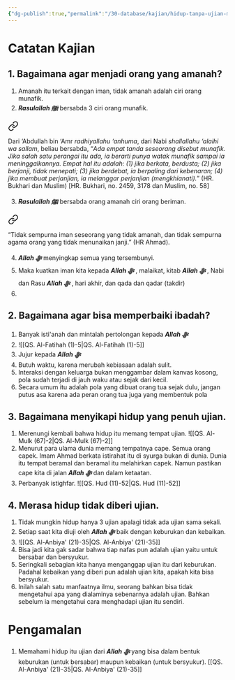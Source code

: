 ```yaml
---
{"dg-publish":true,"permalink":"/30-database/kajian/hidup-tanpa-ujian-mungkinkah/","tags":["kajian","RiyadushShalihin"]}
---
```





# Catatan Kajian
## 1.  Bagaimana agar menjadi orang yang amanah?
1. Amanah itu terkait dengan iman, tidak amanah adalah ciri orang munafik.
2. ***Rasulallah ﷺ***  bersabda 3 ciri orang munafik. 
<div class="transclusion internal-embed is-loaded"><a class="markdown-embed-link" href="/30-database/al-hadits/hadits-ciri-orang-munafik/" aria-label="Open link"><svg xmlns="http://www.w3.org/2000/svg" width="24" height="24" viewBox="0 0 24 24" fill="none" stroke="currentColor" stroke-width="2" stroke-linecap="round" stroke-linejoin="round" class="svg-icon lucide-link"><path d="M10 13a5 5 0 0 0 7.54.54l3-3a5 5 0 0 0-7.07-7.07l-1.72 1.71"></path><path d="M14 11a5 5 0 0 0-7.54-.54l-3 3a5 5 0 0 0 7.07 7.07l1.71-1.71"></path></svg></a><div class="markdown-embed">




  Dari ‘Abdullah bin ‘Amr _radhiyallahu ‘anhuma_, dari Nabi _shallallahu ‘alaihi wa sallam_, beliau bersabda, “_Ada empat tanda seseorang disebut munafik. Jika salah satu perangai itu ada, ia berarti punya watak munafik sampai ia meninggalkannya. Empat hal itu adalah: (1) jika berkata, berdusta; (2) jika berjanji, tidak menepati; (3) jika berdebat, ia berpaling dari kebenaran; (4) jika membuat perjanjian, ia melanggar perjanjian (mengkhianati)._” (HR. Bukhari dan Muslim) [HR. Bukhari, no. 2459, 3178 dan Muslim, no. 58]

</div></div>

3. ***Rasulallah ﷺ***  bersabda orang amanah ciri orang beriman. 
<div class="transclusion internal-embed is-loaded"><a class="markdown-embed-link" href="/30-database/al-hadits/hadits-ciri-orang-beriman-itu-beriman/" aria-label="Open link"><svg xmlns="http://www.w3.org/2000/svg" width="24" height="24" viewBox="0 0 24 24" fill="none" stroke="currentColor" stroke-width="2" stroke-linecap="round" stroke-linejoin="round" class="svg-icon lucide-link"><path d="M10 13a5 5 0 0 0 7.54.54l3-3a5 5 0 0 0-7.07-7.07l-1.72 1.71"></path><path d="M14 11a5 5 0 0 0-7.54-.54l-3 3a5 5 0 0 0 7.07 7.07l1.71-1.71"></path></svg></a><div class="markdown-embed">




  “Tidak sempurna iman seseorang yang tidak amanah, dan tidak sempurna agama orang yang tidak menunaikan janji.” (HR Ahmad).

</div></div>

4. ***Allah ﷻ*** menyingkap semua yang tersembunyi.
5. Maka kuatkan iman kita kepada ***Allah ﷻ*** , malaikat, kitab ***Allah ﷻ*** , Nabi dan Rasu ***Allah ﷻ*** , hari akhir, dan qada dan qadar (takdir)
6. 

## 2. Bagaimana agar bisa memperbaiki ibadah?
1. Banyak isti'anah dan mintalah pertolongan kepada ***Allah ﷻ*** 
2. ![[QS. Al-Fatihah (1)-5\|QS. Al-Fatihah (1)-5]]
3. Jujur kepada ***Allah ﷻ*** 
4. Butuh waktu, karena merubah kebiasaan adalah sulit.
5. Interaksi dengan keluarga bukan menggambar dalam kanvas kosong, pola sudah terjadi di jauh waku atau sejak dari kecil. 
6. Secara umum itu adalah pola yang dibuat orang tua sejak dulu, jangan putus asa karena ada peran orang tua juga yang membentuk pola  

## 3. Bagaimana menyikapi hidup yang penuh ujian.
1. Merenungi kembali bahwa hidup itu memang tempat ujian. ![[QS. Al-Mulk (67)-2\|QS. Al-Mulk (67)-2]]
2. Menurut para ulama dunia memang tempatnya cape. Semua orang capek. Imam Ahmad berkata istirahat itu di syurga bukan di dunia. Dunia itu tempat beramal dan beramal itu melahirkan capek. Namun pastikan cape kita di jalan ***Allah ﷻ*** dan dalam ketaatan.
3. Perbanyak istighfar. ![[QS. Hud (11)-52\|QS. Hud (11)-52]]
## 4. Merasa hidup tidak diberi ujian.
1. Tidak mungkin hidup hanya 3 ujian apalagi tidak ada ujian sama sekali.
2. Setiap saat kita diuji oleh ***Allah ﷻ*** baik dengan keburukan dan kebaikan.
3. ![[QS. Al-Anbiya' (21)-35\|QS. Al-Anbiya' (21)-35]]
4. Bisa jadi kita gak sadar bahwa tiap nafas pun adalah ujian yaitu untuk bersabar dan bersyukur.
5. Seringkali sebagian kita hanya menganggap ujian itu dari keburukan. Padahal kebaikan yang diberi pun adalah ujian kita, apakah kita bisa bersyukur.
6. Inilah salah satu manfaatnya ilmu, seorang bahkan bisa tidak mengetahui apa yang dialaminya sebenarnya adalah ujian. Bahkan sebelum ia mengetahui cara menghadapi ujian itu sendiri.
# Pengamalan
1. Memahami hidup itu ujian dari ***Allah ﷻ*** yang bisa dalam bentuk keburukan (untuk bersabar) maupun kebaikan (untuk bersyukur). [[QS. Al-Anbiya' (21)-35\|QS. Al-Anbiya' (21)-35]]
 
